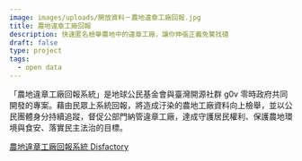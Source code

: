 ```yaml
---
image: images/uploads/開放資料－農地違章工廠回報.jpg
title: 農地違章工廠回報
description: 快速匿名檢舉農地中的違章工廠，讓你伸張正義免驚找碴
draft: false
type: project
tags:
  - open data
---
```

「農地違章工廠回報系統」是地球公民基金會與臺灣開源社群 g0v 零時政府共同開發的專案。藉由民眾上系統回報，將造成汙染的農地工廠資料向上檢舉，並以公民團體身分持續追蹤，督促公部門納管違章工廠，達成守護居民權利、保護農地環境與食安、落實民主法治的目標。

[農地違章工廠回報系統 Disfactory](https://disfactory.tw/#map=14.00/120.48504632216294/24.088258816482295)

[](https://disfactory.tw/#map=14.00/120.48504632216294/24.088258816482295)